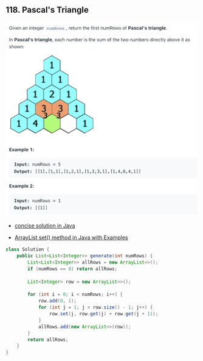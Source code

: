 ## 118. Pascal's Triangle
![](img/2022-09-05-22-42-48.png)

- [concise solution in Java](https://leetcode.com/problems/pascals-triangle/discuss/38141/My-concise-solution-in-Java)

- [ArrayList set() method in Java with Examples](https://www.geeksforgeeks.org/arraylist-set-method-in-java-with-examples/)

```java
class Solution {
    public List<List<Integer>> generate(int numRows) {
        List<List<Integer>> allRows = new ArrayList<>();
        if (numRows == 0) return allRows;
        
        List<Integer> row = new ArrayList<>();
        
        for (int i = 0; i < numRows; i++) {
            row.add(0, 1);
            for (int j = 1; j < row.size() - 1; j++) {
                row.set(j, row.get(j) + row.get(j + 1));
            }
            allRows.add(new ArrayList<>(row));
        }
        return allRows;
    }
}
```